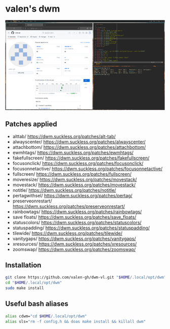 # valen's dwm
![valen's dwm preview](dwm.png?)

## Patches applied

- alttab/ https://dwm.suckless.org/patches/alt-tab/
- alwayscenter/ https://dwm.suckless.org/patches/alwayscenter/
- attachbottom/ https://dwm.suckless.org/patches/attachbottom/
- ewmhtags/ https://dwm.suckless.org/patches/ewmhtags/
- fakefullscreen/ https://dwm.suckless.org/patches/fakefullscreen/
- focusonclick/ https://dwm.suckless.org/patches/focusonclick/
- focusonnetactive/ https://dwm.suckless.org/patches/focusonnetactive/
- fullscreen/ https://dwm.suckless.org/patches/fullscreen/
- moveresize/ https://dwm.suckless.org/patches/movestack/
- movestack/ https://dwm.suckless.org/patches/movestack/
- notitle/ https://dwm.suckless.org/patches/notitle/
- pertagwithsel/ https://dwm.suckless.org/patches/pertag/
- preserveonrestart/ https://dwm.suckless.org/patches/preserveonrestart/
- rainbowtags/ https://dwm.suckless.org/patches/rainbowtags/
- save floats/ https://dwm.suckless.org/patches/save_floats/
- statuscolors/ https://dwm.suckless.org/patches/statuscolors/
- statuspadding/ https://dwm.suckless.org/patches/statuspadding/
- tilewide/ https://dwm.suckless.org/patches/tilewide/
- vanitygaps/ https://dwm.suckless.org/patches/vanitygaps/
- xresources/ https://dwm.suckless.org/patches/xresources/
- zoomswap/ https://dwm.suckless.org/patches/zoomswap/


## Installation

```bash
git clone https://github.com/valen-gh/dwm-vl.git "$HOME/.local/opt/dwm"
cd "$HOME/.local/opt/dwm"
sudo make install
```


## Useful bash aliases

```bash
alias cdwm="cd $HOME/.local/opt/dwm"
alias sls="rm -f config.h && doas make install && killall dwm"
```

